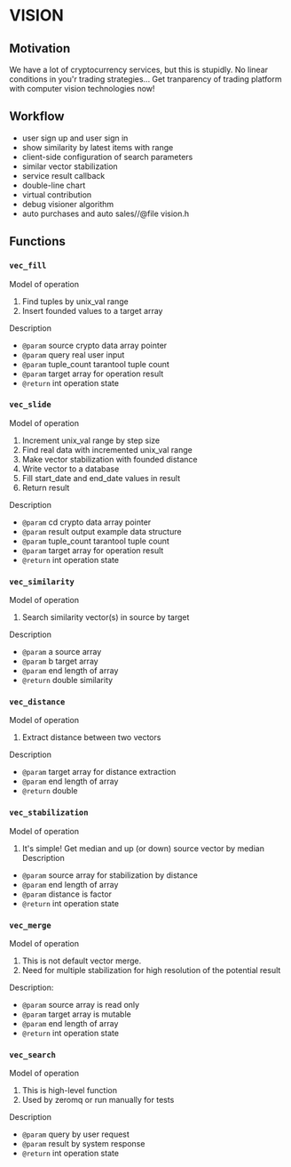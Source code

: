 # VISION

## Motivation
We have a lot of cryptocurrency services, but this is stupidly. No linear conditions in you'r trading strategies...
Get tranparency of trading platform with computer vision technologies now!

## Workflow
-   user sign up and user sign in
-   show similarity by latest items with range
-   client-side configuration of search parameters
-   similar vector stabilization
-   service result callback
-   double-line chart
-   virtual contribution
-   debug visioner algorithm
-   auto purchases and auto sales//@file vision.h

## Functions

### `vec_fill`
Model of operation
1. Find tuples by unix_val range
2. Insert founded values to a target array

Description
- `@param` source crypto data array pointer
- `@param` query real user input
- `@param` tuple_count tarantool tuple count
- `@param` target array for operation result
- `@return` int operation state

### `vec_slide`
Model of operation
1. Increment unix_val range by step size
2. Find real data with incremented unix_val range
3. Make vector stabilization with founded distance
4. Write vector to a database
5. Fill start_date and end_date values in result
6. Return result
 
Description
- `@param` cd crypto data array pointer
- `@param` result output example data structure
- `@param` tuple_count tarantool tuple count 
- `@param` target array for operation result
- `@return` int operation state

### `vec_similarity`
Model of operation
1. Search similarity vector(s) in source by target

Description
- `@param` a source array
- `@param` b target array
- `@param` end length of array
- `@return` double similarity

### `vec_distance`
Model of operation
1. Extract distance between two vectors

Description
- `@param` target array for distance extraction
- `@param` end length of array
- `@return` double 

### `vec_stabilization`
Model of operation
1. It's simple! Get median and up (or down) source vector by median
Description
- `@param` source array for stabilization by distance
- `@param` end length of array
- `@param` distance is factor
- `@return` int operation state

### `vec_merge`
Model of operation
1. This is not default vector merge. 
2. Need for multiple stabilization for high resolution of the potential result 

Description:
- `@param` source array is read only
- `@param` target array is mutable
- `@param` end length of array
- `@return` int operation state

### `vec_search`
Model of operation
1. This is high-level function
2. Used by zeromq or run manually for tests

Description
- `@param` query by user request
- `@param` result by system response
- `@return` int operation state

